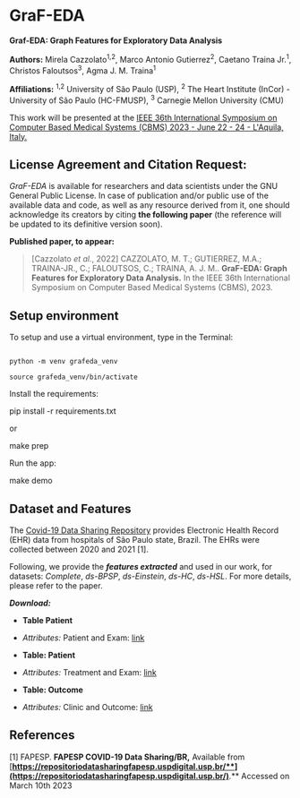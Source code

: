 
# GraF-EDA

  

**Graf-EDA: Graph Features for Exploratory Data Analysis**

**Authors:** Mirela Cazzolato<sup>1,2</sup>, Marco Antonio Gutierrez<sup>2</sup>, Caetano Traina Jr.<sup>1</sup>, Christos Faloutsos<sup>3</sup>, Agma J. M. Traina<sup>1</sup>

**Affiliations:**  <sup>1,2</sup> University of São Paulo (USP), <sup>2</sup> The Heart Institute (InCor) - University of São Paulo (HC-FMUSP), <sup>3</sup> Carnegie Mellon University (CMU)

This work will be presented at the [IEEE 36th International Symposium on Computer Based Medical Systems (CBMS) 2023 - June 22 - 24 - L'Aquila, Italy.](https://2023.cbms-conference.org/) 
 
  
## License Agreement and Citation Request:

*GraF-EDA* is available for researchers and data scientists under the GNU General Public License. In case of publication and/or public use of the available data and code, as well as any resource derived from it, one should acknowledge its creators by citing **the following paper** (the reference will be updated to its definitive version soon).
  
**Published paper, to appear:**

> \[Cazzolato *et al.*, 2022\] CAZZOLATO, M. T.;  GUTIERREZ, M.A.;  TRAINA-JR., C.; FALOUTSOS, C.; TRAINA, A. J. M.. **GraF-EDA: Graph Features for Exploratory Data Analysis.** In the IEEE 36th International Symposium on Computer Based Medical Systems (CBMS), 2023.


## Setup environment

  

To setup and use a virtual environment, type in the Terminal:

  

```

python -m venv grafeda_venv

source grafeda_venv/bin/activate

```

  

Install the requirements:

  

pip install -r requirements.txt

or

  

make prep

  

Run the app:

  

make demo

  
  

## Dataset and Features

The [Covid-19 Data Sharing Repository]([https://repositoriodatasharingfapesp.uspdigital.usp.br/](https://repositoriodatasharingfapesp.uspdigital.usp.br/)) provides Electronic Health Record (EHR) data from hospitals of São Paulo state, Brazil. The EHRs were collected between 2020 and 2021 [1].

Following, we provide the ***features extracted*** and used in our work, for datasets: *Complete*, *ds-BPSP*, *ds-Einstein*, *ds-HC*, *ds-HSL*. For more details, please refer to the paper.

  
  

***Download:***

  

-  **Table Patient**

-  *Attributes:* Patient and Exam: [link](https://drive.google.com/drive/folders/1y2_SDW1AkUwVg64omU6isbVBOc2TSUT8?usp=sharing)

-  **Table: Patient**

-  *Attributes:* Treatment and Exam: [link](https://drive.google.com/drive/folders/1ocjN148UsoFUJejChgAK_BjQ_9YIbABe?usp=sharing)

  

-  **Table: Outcome**

-  *Attributes:* Clinic and Outcome: [link](https://drive.google.com/drive/folders/15Zy1QSMnutFdrgnCp7EOBn25hNYvikWB?usp=sharing)

## References

  

[1] FAPESP. **FAPESP COVID-19 Data Sharing/BR,** Available from [**https://repositoriodatasharingfapesp.uspdigital.usp.br/**](https://repositoriodatasharingfapesp.uspdigital.usp.br/)**.** Accessed on March 10th 2023